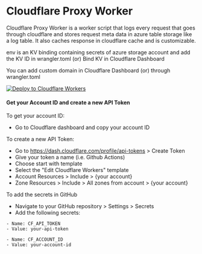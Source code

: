 # Cloudflare Proxy Worker

Cloudflare Proxy Worker is a worker script that logs every request that goes through cloudflare and stores request meta data in azure table storage like a log table. It also caches response in cloudflare cache and is customizable.

env is an KV binding containing secrets of azure storage account and add the KV ID in wrangler.toml (or) Bind KV in Cloudflare Dashboard

You can add custom domain in Cloudflare Dashboard (or) through wrangler.toml 

[![Deploy to Cloudflare Workers](https://deploy.workers.cloudflare.com/button)](https://deploy.workers.cloudflare.com/?url=https://github.com/kushwanth/cloudflare-proxy-worker)

#### Get your Account ID and create a new API Token

To get your account ID:

-   Go to Cloudflare dashboard and copy your account ID

To create a new API Token:

-   Go to https://dash.cloudflare.com/profile/api-tokens > Create Token
-   Give your token a name (i.e. Github Actions)
-   Choose start with template
-   Select the "Edit Cloudflare Workers" template
-   Account Resources > Include > {your account}
-   Zone Resources > Include > All zones from account > {your account}

To add the secrets in GitHub
-   Navigate to your GitHub repository > Settings > Secrets
-   Add the following secrets:

```
- Name: CF_API_TOKEN
- Value: your-api-token

- Name: CF_ACCOUNT_ID
- Value: your-account-id
```
